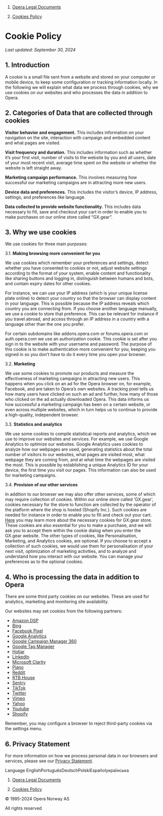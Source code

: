 [](https://opera.com/)

1. [Opera Legal Documents](https://legal.opera.com/)
    
2. [Cookies Policy](https://legal.opera.com/cookies/)
    

Cookie Policy
=============

_Last updated: September 30, 2024_

1\. Introduction
----------------

A cookie is a small file sent from a website and stored on your computer or mobile device, to keep some configuration or tracking information locally. In the following we will explain what data we process through cookies, why we use cookies on our websites and who processes the data in addition to Opera.

2\. Categories of Data that are collected through cookies
---------------------------------------------------------

**Visitor behavior and engagement.** This includes information on your navigation on the site, interaction with campaign and embedded content and what pages are visited.

**Visit frequency and duration.** This includes information such as whether it’s your first visit, number of visits to the website by you and all users, date of your most recent visit, average time spent on the website or whether the website is left straight away.

**Marketing campaign performance.** This involves measuring how successful our marketing campaigns are in attracting more new users.

**Device data and preferences.** This includes the visitor’s device, IP address, settings, and preferences like language.

**Data collected to provide website functionality.** This includes data necessary to fill, save and checkout your cart in order to enable you to make purchases on our online store called “GX.gear”.

3\. Why we use cookies
----------------------

We use cookies for three main purposes:

3.1. **Making browsing more convenient for you**

We use cookies which remember your preferences and settings, detect whether you have consented to cookies or not, adjust website settings according to the format of your system, enable content and functionality like sharing buttons and logging in, distinguish between humans and bots, and contain expiry dates for other cookies.

For instance, we can use your IP address (which is your unique license plate online) to detect your country so that the browser can display content in your language. This is possible because the IP address reveals which country you are connecting from. If you choose another language manually, we use a cookie to store that preference. This can be relevant for instance if you travel abroad, and access through an IP address in a country with a language other than the one you prefer.

For certain subdomains like addons.opera.com or forums.opera.com or auth.opera.com we use an authorization cookie. This cookie is set after you sign in to the website with your username and password. The purpose of this cookie is to make authentication more convenient for you, keeping you signed in so you don’t have to do it every time you open your browser.

3.2. **Marketing**

We use some cookies to promote our products and measure the effectiveness of marketing campaigns in attracting new users. This happens when you click on an ad for the Opera browser on, for example, Facebook, and are taken to Opera’s own websites. A tracking pixel tells us how many users have clicked on such an ad and further, how many of those who clicked on the ad actually downloaded Opera. This data informs us how successful a marketing campaign has been on a certain website, or even across multiple websites, which in turn helps us to continue to provide a high-quality, independent browser.

3.3. **Statistics and analytics**

We use some cookies to compile statistical reports and analytics, which we use to improve our websites and services. For example, we use Google Analytics to optimize our websites. Google Analytics uses cookies to analyze how our webpages are used, generating statistics about the total number of visitors to our websites, what pages are visited most, what webpage they are coming from, and at what time the webpages are visited the most. This is possible by establishing a unique Analytics ID for your device, the first time you visit our pages. This information can also be used for marketing campaigns.

3.4. **Provision of our other services**

In addition to our browser we may also offer other services, some of which may require collection of cookies. Within our online store called ‘GX.gear’, cookies necessary for the store to function are collected by the operator of the platform where the shop is hosted (Shopify Inc.). Such cookies are needed for instance in order to enable you to fill and check out your cart. [Here](https://www.shopify.com/legal/cookies) you may learn more about the necessary cookies for GX.gear store. These cookies are also essential for you to make a purchase, and we will ask you to accept them within the cookie dialog when you enter the GX.gear website. The other types of cookies, like Personalisation, Marketing, and Analytics cookies, are optional. If you choose to accept a collection of such cookies, we would use them for personalisation of your next visit, optimization of marketing activities, and to analyze and understand how you interact with our website. You can manage your preferences as to the optional cookies.

4\. Who is processing the data in addition to Opera
---------------------------------------------------

There are some third party cookies on our websites. These are used for analytics, marketing and monitoring site availability.

Our websites may set cookies from the following partners:

* [Amazon DSP](https://advertising.amazon.com/legal/privacy-notice?ref_=a20m_us_fnav_l_prvcy)
* [Bing](https://privacy.microsoft.com/privacystatement)
* [Facebook Pixel](https://www.facebook.com/about/privacy/)
* [Google Analytics](https://www.google.com/policies/privacy)
* [Google Campaign Manager 360](https://support.google.com/tagmanager/answer/9323295?hl=en)
* [Google Tag Manager](https://www.google.com/policies/privacy)
* [Hotjar](https://www.hotjar.com/legal/policies/privacy/)
* [LinkedIn](https://www.linkedin.com/legal/privacy-policy)
* [Microsoft Clarity](https://privacy.microsoft.com/en-gb/privacystatement)
* [Piano](https://piano.io/privacy-policy/)
* [Reddit](https://www.redditinc.com/policies/privacy-policy)
* [RTB House](https://rtbhouse.com/privacy-center)
* [Sentry](https://sentry.io/trust/privacy/)
* [TikTok](https://www.tiktok.com/legal/privacy-policy)
* [Twitter](https://twitter.com/privacy)
* [Vimeo](https://vimeo.com/privacy)
* [Yahoo](https://legal.yahoo.com/)
* [Youtube](https://www.google.com/policies/privacy)
* [Shopify](https://www.shopify.com/legal/cookies)

Remember, you may configure a browser to reject third-party cookies via the settings menu.

6\. Privacy Statement
---------------------

For more information on how we process personal data in our browsers and services, please see our [Privacy Statement](https://legal.opera.com/privacy).

Language EnglishPortuguêsDeutschPolskiEspañolукраїнська

[](https://opera.com/)

1. [Opera Legal Documents](https://legal.opera.com/)
    
2. [Cookies Policy](https://legal.opera.com/cookies/)
    

© 1995-2024 Opera Norway AS

All rights reserved